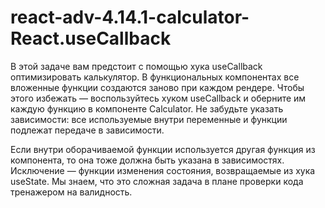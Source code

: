 # react-adv-4.14.1-calculator-React.useCallback

В этой задаче вам предстоит с помощью хука useCallback оптимизировать калькулятор.
В функциональных компонентах все вложенные функции создаются заново при каждом рендере. Чтобы этого избежать — воспользуйтесь хуком useCallback и оберните им каждую функцию в компоненте Calculator. Не забудьте указать зависимости: все используемые внутри переменные и функции подлежат передаче в зависимости.

Если внутри оборачиваемой функции используется другая функция из компонента, то она тоже должна быть указана в зависимостях. Исключение — функции изменения состояния, возвращаемые из хука useState.
Мы знаем, что это сложная задача в плане проверки кода тренажером на валидность.

